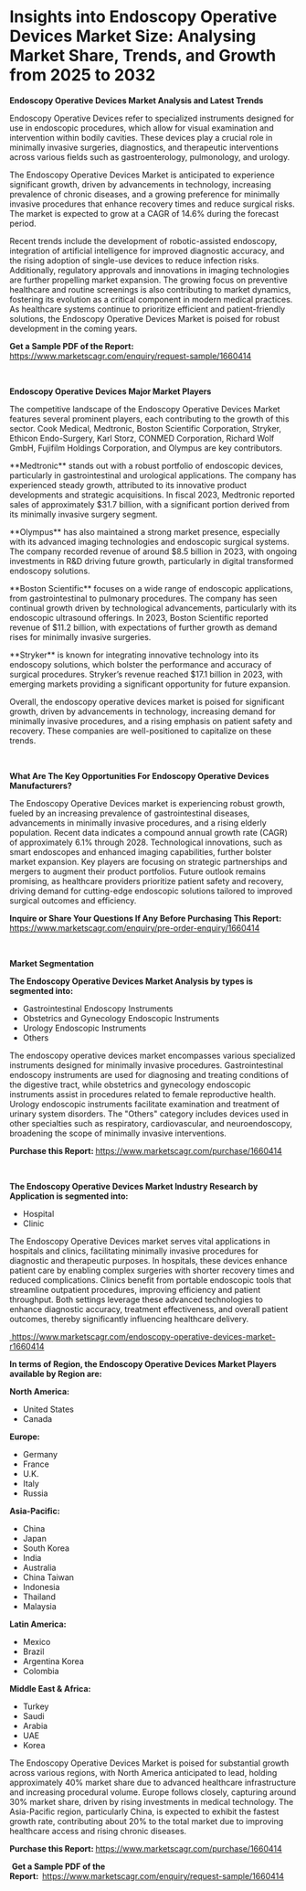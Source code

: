 <p><h1>Insights into Endoscopy Operative Devices Market Size: Analysing Market Share, Trends, and Growth from 2025 to 2032</h1></p><p><strong>Endoscopy Operative Devices Market Analysis and Latest Trends</strong></p>
<p><p>Endoscopy Operative Devices refer to specialized instruments designed for use in endoscopic procedures, which allow for visual examination and intervention within bodily cavities. These devices play a crucial role in minimally invasive surgeries, diagnostics, and therapeutic interventions across various fields such as gastroenterology, pulmonology, and urology.</p><p>The Endoscopy Operative Devices Market is anticipated to experience significant growth, driven by advancements in technology, increasing prevalence of chronic diseases, and a growing preference for minimally invasive procedures that enhance recovery times and reduce surgical risks. The market is expected to grow at a CAGR of 14.6% during the forecast period. </p><p>Recent trends include the development of robotic-assisted endoscopy, integration of artificial intelligence for improved diagnostic accuracy, and the rising adoption of single-use devices to reduce infection risks. Additionally, regulatory approvals and innovations in imaging technologies are further propelling market expansion. The growing focus on preventive healthcare and routine screenings is also contributing to market dynamics, fostering its evolution as a critical component in modern medical practices. As healthcare systems continue to prioritize efficient and patient-friendly solutions, the Endoscopy Operative Devices Market is poised for robust development in the coming years.</p></p>
<p><strong>Get a Sample PDF of the Report:&nbsp;</strong> <a href="https://www.marketscagr.com/enquiry/request-sample/1660414?utm_campaign=2529&utm_medium=2&utm_source=Github&utm_content=ia&utm_term=13042025&utm_id=endoscopy-operative-devices">https://www.marketscagr.com/enquiry/request-sample/1660414</a></p>
<p>&nbsp;</p>
<p><strong>Endoscopy Operative Devices Major Market Players</strong></p>
<p><p>The competitive landscape of the Endoscopy Operative Devices Market features several prominent players, each contributing to the growth of this sector. Cook Medical, Medtronic, Boston Scientific Corporation, Stryker, Ethicon Endo-Surgery, Karl Storz, CONMED Corporation, Richard Wolf GmbH, Fujifilm Holdings Corporation, and Olympus are key contributors.</p><p>**Medtronic** stands out with a robust portfolio of endoscopic devices, particularly in gastrointestinal and urological applications. The company has experienced steady growth, attributed to its innovative product developments and strategic acquisitions. In fiscal 2023, Medtronic reported sales of approximately $31.7 billion, with a significant portion derived from its minimally invasive surgery segment.</p><p>**Olympus** has also maintained a strong market presence, especially with its advanced imaging technologies and endoscopic surgical systems. The company recorded revenue of around $8.5 billion in 2023, with ongoing investments in R&D driving future growth, particularly in digital transformed endoscopy solutions.</p><p>**Boston Scientific** focuses on a wide range of endoscopic applications, from gastrointestinal to pulmonary procedures. The company has seen continual growth driven by technological advancements, particularly with its endoscopic ultrasound offerings. In 2023, Boston Scientific reported revenue of $11.2 billion, with expectations of further growth as demand rises for minimally invasive surgeries.</p><p>**Stryker** is known for integrating innovative technology into its endoscopy solutions, which bolster the performance and accuracy of surgical procedures. Stryker’s revenue reached $17.1 billion in 2023, with emerging markets providing a significant opportunity for future expansion.</p><p>Overall, the endoscopy operative devices market is poised for significant growth, driven by advancements in technology, increasing demand for minimally invasive procedures, and a rising emphasis on patient safety and recovery. These companies are well-positioned to capitalize on these trends.</p></p>
<p>&nbsp;</p>
<p><strong>What Are The Key Opportunities For Endoscopy Operative Devices Manufacturers?</strong></p>
<p><p>The Endoscopy Operative Devices market is experiencing robust growth, fueled by an increasing prevalence of gastrointestinal diseases, advancements in minimally invasive procedures, and a rising elderly population. Recent data indicates a compound annual growth rate (CAGR) of approximately 6.1% through 2028. Technological innovations, such as smart endoscopes and enhanced imaging capabilities, further bolster market expansion. Key players are focusing on strategic partnerships and mergers to augment their product portfolios. Future outlook remains promising, as healthcare providers prioritize patient safety and recovery, driving demand for cutting-edge endoscopic solutions tailored to improved surgical outcomes and efficiency.</p></p>
<p><strong>Inquire or Share Your Questions If Any Before Purchasing This Report:</strong> <a href="https://www.marketscagr.com/enquiry/pre-order-enquiry/1660414?utm_campaign=2529&utm_medium=2&utm_source=Github&utm_content=ia&utm_term=13042025&utm_id=endoscopy-operative-devices">https://www.marketscagr.com/enquiry/pre-order-enquiry/1660414</a></p>
<p>&nbsp;</p>
<p><strong>Market Segmentation</strong></p>
<p><strong>The Endoscopy Operative Devices Market Analysis by types is segmented into:</strong></p>
<p><ul><li>Gastrointestinal Endoscopy Instruments</li><li>Obstetrics and Gynecology Endoscopic Instruments</li><li>Urology Endoscopic Instruments</li><li>Others</li></ul></p>
<p><p>The endoscopy operative devices market encompasses various specialized instruments designed for minimally invasive procedures. Gastrointestinal endoscopy instruments are used for diagnosing and treating conditions of the digestive tract, while obstetrics and gynecology endoscopic instruments assist in procedures related to female reproductive health. Urology endoscopic instruments facilitate examination and treatment of urinary system disorders. The "Others" category includes devices used in other specialties such as respiratory, cardiovascular, and neuroendoscopy, broadening the scope of minimally invasive interventions.</p></p>
<p><strong>Purchase this Report:&nbsp;</strong><a href="https://www.marketscagr.com/purchase/1660414?utm_campaign=2529&utm_medium=2&utm_source=Github&utm_content=ia&utm_term=13042025&utm_id=endoscopy-operative-devices">https://www.marketscagr.com/purchase/1660414</a></p>
<p>&nbsp;</p>
<p><strong>The Endoscopy Operative Devices Market Industry Research by Application is segmented into:</strong></p>
<p><ul><li>Hospital</li><li>Clinic</li></ul></p>
<p><p>The Endoscopy Operative Devices market serves vital applications in hospitals and clinics, facilitating minimally invasive procedures for diagnostic and therapeutic purposes. In hospitals, these devices enhance patient care by enabling complex surgeries with shorter recovery times and reduced complications. Clinics benefit from portable endoscopic tools that streamline outpatient procedures, improving efficiency and patient throughput. Both settings leverage these advanced technologies to enhance diagnostic accuracy, treatment effectiveness, and overall patient outcomes, thereby significantly influencing healthcare delivery.</p></p>
<p><a href="https://www.marketscagr.com/endoscopy-operative-devices-market-r1660414?utm_campaign=2529&utm_medium=2&utm_source=Github&utm_content=ia&utm_term=13042025&utm_id=endoscopy-operative-devices">&nbsp;https://www.marketscagr.com/endoscopy-operative-devices-market-r1660414</a></p>
<p><strong>In terms of Region, the Endoscopy Operative Devices Market Players available by Region are:</strong></p>
<p>
    <p> <strong> North America: </strong>
        <ul>
            <li>United States</li>
            <li>Canada</li>
        </ul>
        </p> 
    <p> <strong> Europe: </strong>
        <ul>
            <li>Germany</li>
            <li>France</li>
            <li>U.K.</li>
            <li>Italy</li>
            <li>Russia</li>
        </ul>
        </p> 
    <p> <strong> Asia-Pacific: </strong>
        <ul>
            <li>China</li>
            <li>Japan</li>
            <li>South Korea</li>
            <li>India</li>
            <li>Australia</li>
            <li>China Taiwan</li>
            <li>Indonesia</li>
            <li>Thailand</li>
            <li>Malaysia</li>
        </ul>
        </p> 
    <p> <strong> Latin America: </strong>
        <ul>
            <li>Mexico</li>
            <li>Brazil</li>
            <li>Argentina Korea</li>
            <li>Colombia</li>
        </ul>
        </p> 
    <p> <strong> Middle East & Africa: </strong>
        <ul>
            <li>Turkey</li>
            <li>Saudi</li>
            <li>Arabia</li>
            <li>UAE</li>
            <li>Korea</li>
        </ul>
    </p>
    </p>
<p><p>The Endoscopy Operative Devices Market is poised for substantial growth across various regions, with North America anticipated to lead, holding approximately 40% market share due to advanced healthcare infrastructure and increasing procedural volume. Europe follows closely, capturing around 30% market share, driven by rising investments in medical technology. The Asia-Pacific region, particularly China, is expected to exhibit the fastest growth rate, contributing about 20% to the total market due to improving healthcare access and rising chronic diseases.</p></p>
<p><strong>Purchase this Report: </strong><a href="https://www.marketscagr.com/purchase/1660414?utm_campaign=2529&utm_medium=2&utm_source=Github&utm_content=ia&utm_term=13042025&utm_id=endoscopy-operative-devices">https://www.marketscagr.com/purchase/1660414</a></p>
<p>&nbsp;<strong>Get a Sample PDF of the Report:&nbsp;&nbsp;</strong><a href="https://www.marketscagr.com/enquiry/request-sample/1660414?utm_campaign=2529&utm_medium=2&utm_source=Github&utm_content=ia&utm_term=13042025&utm_id=endoscopy-operative-devices">https://www.marketscagr.com/enquiry/request-sample/1660414</a></p>
<p><strong></strong></p>
<p><p></p><p></p><p></p></p>